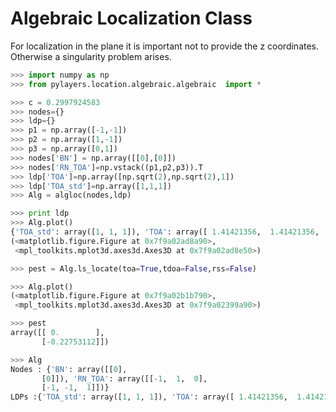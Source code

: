 # Algebraic Localization Class

For localization in the plane it is important not to provide the z coordinates. Otherwise
a singularity problem arises.

```python
>>> import numpy as np
>>> from pylayers.location.algebraic.algebraic  import *
```

```python
>>> c = 0.2997924583
>>> nodes={}
>>> ldp={}
>>> p1 = np.array([-1,-1])
>>> p2 = np.array([1,-1])
>>> p3 = np.array([0,1])
>>> nodes['BN'] = np.array([[0],[0]])
>>> nodes['RN_TOA']=np.vstack((p1,p2,p3)).T
>>> ldp['TOA']=np.array([np.sqrt(2),np.sqrt(2),1])
>>> ldp['TOA_std']=np.array([1,1,1])
>>> Alg = algloc(nodes,ldp)
```

```python
>>> print ldp
>>> Alg.plot()
{'TOA_std': array([1, 1, 1]), 'TOA': array([ 1.41421356,  1.41421356,  1.        ])}
(<matplotlib.figure.Figure at 0x7f9a02ad8a90>,
 <mpl_toolkits.mplot3d.axes3d.Axes3D at 0x7f9a02ad8e50>)
```

```python
>>> pest = Alg.ls_locate(toa=True,tdoa=False,rss=False)
```

```python
>>> Alg.plot()
(<matplotlib.figure.Figure at 0x7f9a02b1b790>,
 <mpl_toolkits.mplot3d.axes3d.Axes3D at 0x7f9a02399a90>)
```

```python
>>> pest
array([[ 0.        ],
       [-0.22753112]])
```

```python
>>> Alg
Nodes : {'BN': array([[0],
       [0]]), 'RN_TOA': array([[-1,  1,  0],
       [-1, -1,  1]])}
LDPs :{'TOA_std': array([1, 1, 1]), 'TOA': array([ 1.41421356,  1.41421356,  1.        ])}
```
